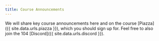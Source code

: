 ```yaml
---
title: Course Announcements
---
```


We will share key course announcements here and on the course [Piazza]({{ site.data.urls.piazza }}), which you should sign up for.
Feel free to also join the 104 [Discord]({{ site.data.urls.discord }}).
